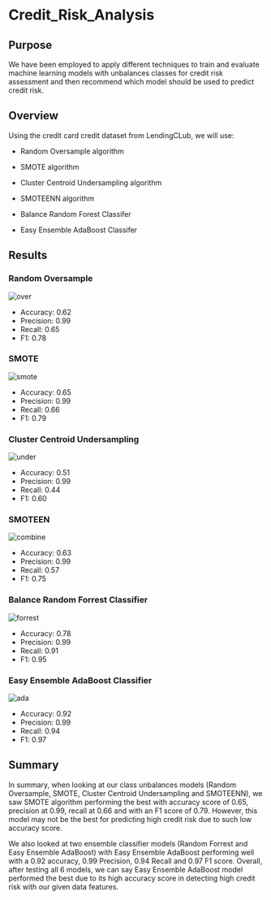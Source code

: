 # Credit_Risk_Analysis

## Purpose
We have been employed to apply different techniques to train and evaluate machine learning models with unbalances classes for credit risk assessment and then recommend which model should be used to predict credit risk.

## Overview

Using the credit card credit dataset from LendingCLub, we will use:

- Random Oversample algorithm

- SMOTE algorithm

- Cluster Centroid Undersampling algorithm

- SMOTEENN algorithm

- Balance Random Forest Classifer

- Easy Ensemble AdaBoost Classifer

## Results

### Random Oversample

![over]()
- Accuracy: 0.62
- Precision: 0.99
- Recall: 0.65
- F1: 0.78

### SMOTE

![smote]()
- Accuracy: 0.65
- Precision: 0.99
- Recall: 0.66
- F1: 0.79

### Cluster Centroid Undersampling

![under]()
- Accuracy: 0.51
- Precision: 0.99
- Recall: 0.44
- F1: 0.60

### SMOTEEN

![combine]()
- Accuracy: 0.63
- Precision: 0.99
- Recall: 0.57
- F1: 0.75

### Balance Random Forrest Classifier

![forrest]()
- Accuracy: 0.78
- Precision: 0.99
- Recall: 0.91
- F1: 0.95

### Easy Ensemble AdaBoost Classifier

![ada]()
- Accuracy: 0.92
- Precision: 0.99
- Recall: 0.94
- F1: 0.97

## Summary

In summary, when looking at our class unbalances models (Random Oversample, SMOTE, Cluster Centroid Undersampling and SMOTEENN), we saw SMOTE algorithm performing the best with accuracy score of 0.65, precision at 0.99, recall at 0.66 and with an F1 score of 0.79. However, this model may not be the best for predicting high credit risk due to such low accuracy score.

We also looked at two ensemble classifier models (Random Forrest and Easy Ensemble AdaBoost) with Easy Ensemble AdaBoost performing well with a 0.92 accuracy, 0.99 Precision, 0.94 Recall and 0.97 F1 score. Overall, after testing all 6 models, we can say Easy Ensemble AdaBoost model performed the best due to its high accuracy score in detecting high credit risk with our given data features.